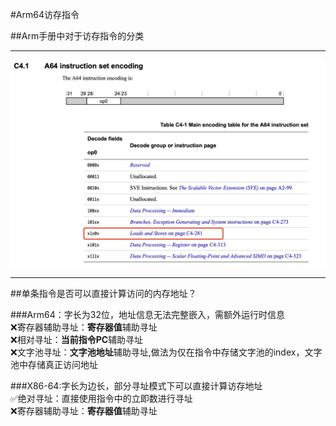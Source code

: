 #Arm64访存指令

##Arm手册中对于访存指令的分类

---

![](./1.jpg )

---

##单条指令是否可以直接计算访问的内存地址？ 

###Arm64：字长为32位，地址信息无法完整嵌入，需额外运行时信息  
❌寄存器辅助寻址：**寄存器值**辅助寻址  
❌相对寻址：**当前指令PC**辅助寻址  
❌文字池寻址：**文字池地址**辅助寻址,做法为仅在指令中存储文字池的index，文字池中存储真正访问地址  

###X86-64:字长为边长，部分寻址模式下可以直接计算访存地址  
✅绝对寻址：直接使用指令中的立即数进行寻址  
❌寄存器辅助寻址：**寄存器值**辅助寻址  




